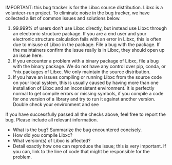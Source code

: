 IMPORTANT: this bug tracker is for the Libxc source distribution.
Libxc is a volunteer-run project. To eliminate noise in the bug tracker,
we have collected a list of common issues and solutions below.

1. 99.999% of users don't use Libxc directly, but instead use Libxc through an electronic structure package. If you are a end user and your electronic structure calculation fails with an error in Libxc, this is often due to misuse of Libxc in the package. File a bug with the package. If the maintainers confirm the issue really is in Libxc, they should open up an issue here.
2. If you encounter a problem with a binary package of Libxc, file a bug with the binary package. We do not have any control over pip, conda, or *nix packages of Libxc. We only maintain the source distribution.
3. If you have an issues compiling or running Libxc from the source code on your local system, this is usually caused by having more than one installation of Libxc and an inconsistent environment. It is perfectly normal to get compile errors or missing symbols, if you compile a code for one version of a library and try to run it against another version. Double check your environment and see 

If you have successfully passed all the checks above, feel free to report the bug.
Please include all relevant information.

- What is the bug? Summarize the bug encountered concisely.
- How did you compile Libxc?
- What version(s) of Libxc is affected?
- Detail exactly how one can reproduce the issue; this is very important. If you can, link to the line of code that might be responsible for the problem.

